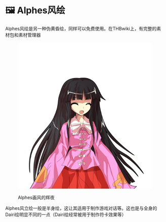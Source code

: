 # 🖼 Alphes风绘

Alphes风绘是另一种伪黄昏绘，同样可以免费使用。在THBwiki上，有完整的素材包和素材管理器

<figure><img src="../.gitbook/assets/輝夜_笑い.png" alt=""><figcaption><p>Alphes画风的辉夜</p></figcaption></figure>

Alphes风立绘一般是半身绘，这让其适用于制作游戏对话等。这也是与全身的Dairi绘明显不同的一点（Dairi绘经常被用于制作符卡效果等）
